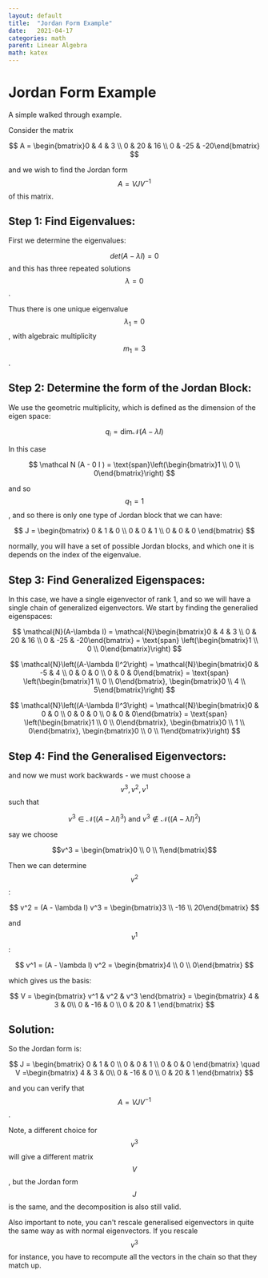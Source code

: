 ```yaml
---
layout: default
title:  "Jordan Form Example"
date:   2021-04-17
categories: math
parent: Linear Algebra
math: katex
---
```


# Jordan Form Example

A simple walked through example.

Consider the matrix

$$
A = \begin{bmatrix}0 & 4 & 3 \\ 0 & 20 & 16 \\ 0 & -25 & -20\end{bmatrix}
$$

and we wish to find the Jordan form $$A = V J V^{-1}$$ of this matrix.

## Step 1: Find Eigenvalues:
First we determine the eigenvalues:

$$
det(A - \lambda I) = 0
$$
and this has three repeated solutions $$\lambda = 0$$. 

Thus there is one unique eigenvalue $$\lambda_1 = 0$$, with algebraic multiplicity $$m_1 = 3$$.

## Step 2: Determine the form of the Jordan Block:

We use the geometric multiplicity, which is defined as the dimension of the eigen space:

$$
q_i = \text{dim} \mathcal{N}(A-\lambda I)
$$

In this case

$$
\mathcal N (A - 0 I ) = \text{span}\left(\begin{bmatrix}1 \\ 0 \\ 0\end{bmatrix}\right)
$$

and so $$q_1 = 1$$, and so there is only one type of Jordan block that we can have:

$$
J = \begin{bmatrix} 
0 & 1 & 0 \\
0 & 0 & 1 \\
0 & 0 & 0
\end{bmatrix} 
$$

normally, you will have a set of possible Jordan blocks, and which one it is depends on the index of the eigenvalue.

## Step 3: Find Generalized Eigenspaces:

In this case, we have a single eigenvector of rank 1, and so we will have a single chain of generalized eigenvectors. We start by finding the generalied eigenspaces:

$$
\mathcal{N}(A-\lambda I) = \mathcal{N}\begin{bmatrix}0 & 4 & 3 \\ 0 & 20 & 16 \\ 0 & -25 & -20\end{bmatrix} = \text{span} \left(\begin{bmatrix}1 \\ 0 \\ 0\end{bmatrix}\right)
$$

$$
\mathcal{N}\left((A-\lambda I)^2\right) = \mathcal{N}\begin{bmatrix}0 & -5 & 4 \\ 0 & 0 & 0 \\ 0 & 0 & 0\end{bmatrix} = \text{span} \left(\begin{bmatrix}1 \\ 0 \\ 0\end{bmatrix}, \begin{bmatrix}0 \\ 4 \\ 5\end{bmatrix}\right)
$$

$$
\mathcal{N}\left((A-\lambda I)^3\right) = \mathcal{N}\begin{bmatrix}0 & 0 & 0 \\ 0 & 0 & 0 \\ 0 & 0 & 0\end{bmatrix} = \text{span} \left(\begin{bmatrix}1 \\ 0 \\ 0\end{bmatrix}, \begin{bmatrix}0 \\ 1 \\ 0\end{bmatrix}, \begin{bmatrix}0 \\ 0 \\ 1\end{bmatrix}\right)
$$

## Step 4: Find the Generalised Eigenvectors:
and now we must work backwards - we must choose a $$v^3, v^2, v^1$$ such that 

$$
v^3  \in \mathcal{N}\left((A-\lambda I)^3\right) \text{ and } v^3 \not \in \mathcal{N}\left((A-\lambda I)^2\right)
$$

say we choose 

$$v^3 = \begin{bmatrix}0 \\ 0 \\ 1\end{bmatrix}$$

Then we can determine $$v^2$$:

$$
v^2 = (A - \lambda I) v^3 = \begin{bmatrix}3 \\ -16 \\ 20\end{bmatrix}
$$

and $$v^1$$:

$$
v^1 = (A - \lambda I) v^2 = \begin{bmatrix}4 \\ 0 \\ 0\end{bmatrix}
$$

which gives us the basis:

$$
V = \begin{bmatrix} v^1 & v^2 & v^3 \end{bmatrix} = 
\begin{bmatrix} 4 & 3 & 0\\ 0 & -16 & 0 \\ 0 & 20 & 1 \end{bmatrix}
$$

## Solution:
So the Jordan form is:

$$
J = \begin{bmatrix} 
0 & 1 & 0 \\
0 & 0 & 1 \\
0 & 0 & 0
\end{bmatrix} 
\quad 
V =\begin{bmatrix} 4 & 3 & 0\\ 0 & -16 & 0 \\ 0 & 20 & 1 \end{bmatrix}
$$

and you can verify that $$A = V J V^{-1}$$.

Note, a different choice for $$v^3$$ will give a different matrix $$V$$, but the Jordan form $$J$$ is the same, and the decomposition is also still valid.

Also important to note, you can't rescale generalised eigenvectors in quite the same way as with normal eigenvectors. If you rescale $$v^3$$ for instance, you have to recompute all the vectors in the chain so that they match up.